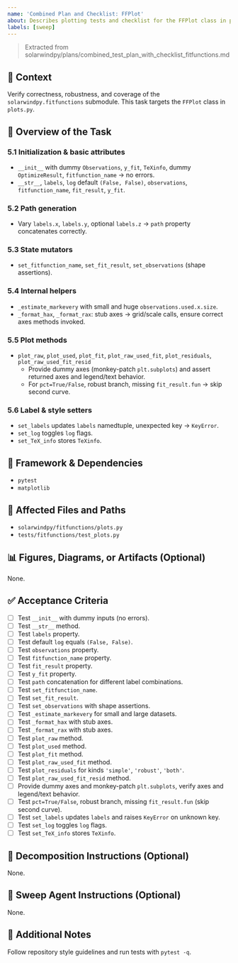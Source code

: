 ```yaml
---
name: 'Combined Plan and Checklist: FFPlot'
about: Describes plotting tests and checklist for the FFPlot class in plots.py.
labels: [sweep]
---
```


> Extracted from solarwindpy/plans/combined_test_plan_with_checklist_fitfunctions.md

## 🧠 Context

Verify correctness, robustness, and coverage of the `solarwindpy.fitfunctions` submodule. This task targets the `FFPlot` class in `plots.py`.

## 🎯 Overview of the Task

### 5.1 Initialization & basic attributes

- `__init__` with dummy `Observations`, `y_fit`, `TeXinfo`, dummy `OptimizeResult`, `fitfunction_name` → no errors.
- `__str__`, `labels`, `log` default `(False, False)`, `observations`, `fitfunction_name`, `fit_result`, `y_fit`.

### 5.2 Path generation

- Vary `labels.x`, `labels.y`, optional `labels.z` → `path` property concatenates correctly.

### 5.3 State mutators

- `set_fitfunction_name`, `set_fit_result`, `set_observations` (shape assertions).

### 5.4 Internal helpers

- `_estimate_markevery` with small and huge `observations.used.x.size`.
- `_format_hax`, `_format_rax`: stub axes → grid/scale calls, ensure correct axes methods invoked.

### 5.5 Plot methods

- `plot_raw`, `plot_used`, `plot_fit`, `plot_raw_used_fit`, `plot_residuals`, `plot_raw_used_fit_resid`
  - Provide dummy axes (monkey-patch `plt.subplots`) and assert returned axes and legend/text behavior.
  - For `pct=True/False`, robust branch, missing `fit_result.fun` → skip second curve.

### 5.6 Label & style setters

- `set_labels` updates `labels` namedtuple, unexpected key → `KeyError`.
- `set_log` toggles `log` flags.
- `set_TeX_info` stores `TeXinfo`.

## 🔧 Framework & Dependencies

- `pytest`
- `matplotlib`

## 📂 Affected Files and Paths

- `solarwindpy/fitfunctions/plots.py`
- `tests/fitfunctions/test_plots.py`

## 📊 Figures, Diagrams, or Artifacts (Optional)

None.

## ✅ Acceptance Criteria

- [ ] Test `__init__` with dummy inputs (no errors).
- [ ] Test `__str__` method.
- [ ] Test `labels` property.
- [ ] Test default `log` equals `(False, False)`.
- [ ] Test `observations` property.
- [ ] Test `fitfunction_name` property.
- [ ] Test `fit_result` property.
- [ ] Test `y_fit` property.
- [ ] Test `path` concatenation for different label combinations.
- [ ] Test `set_fitfunction_name`.
- [ ] Test `set_fit_result`.
- [ ] Test `set_observations` with shape assertions.
- [ ] Test `_estimate_markevery` for small and large datasets.
- [ ] Test `_format_hax` with stub axes.
- [ ] Test `_format_rax` with stub axes.
- [ ] Test `plot_raw` method.
- [ ] Test `plot_used` method.
- [ ] Test `plot_fit` method.
- [ ] Test `plot_raw_used_fit` method.
- [ ] Test `plot_residuals` for kinds `'simple'`, `'robust'`, `'both'`.
- [ ] Test `plot_raw_used_fit_resid` method.
- [ ] Provide dummy axes and monkey-patch `plt.subplots`, verify axes and legend/text behavior.
- [ ] Test `pct=True/False`, robust branch, missing `fit_result.fun` (skip second curve).
- [ ] Test `set_labels` updates `labels` and raises `KeyError` on unknown key.
- [ ] Test `set_log` toggles `log` flags.
- [ ] Test `set_TeX_info` stores `TeXinfo`.

## 🧩 Decomposition Instructions (Optional)

None.

## 🤖 Sweep Agent Instructions (Optional)

None.

## 💬 Additional Notes

Follow repository style guidelines and run tests with `pytest -q`.
